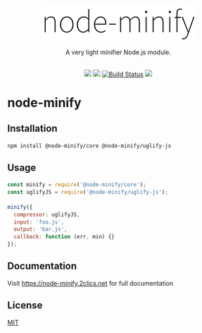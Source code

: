 <p align="center"><img src="/static/node-minify.svg" width="348" alt="node-minify"></p>

<p align="center">A very light minifier Node.js module.</p>

<p align="center">
  <br>
  <a href="https://npmjs.org/package/@node-minify/core"><img src="https://img.shields.io/npm/v/@node-minify/core.svg"></a>
  <a href="https://npmjs.org/package/@node-minify/core"><img src="https://img.shields.io/npm/dm/@node-minify/core.svg"></a>
  <a href="https://github.com/srod/node-minify/actions"><img alt="Build Status" src="https://img.shields.io/endpoint.svg?url=https%3A%2F%2Factions-badge.atrox.dev%2Fsrod%2Fnode-minify%2Fbadge%3Fref%3Ddevelop&style=flat" /></a>
  <a href="https://codecov.io/gh/srod/node-minify"><img src="https://codecov.io/gh/srod/node-minify/branch/develop/graph/badge.svg"></a>
</p>

# node-minify

## Installation

```bash
npm install @node-minify/core @node-minify/uglify-js
```

## Usage

```js
const minify = require('@node-minify/core');
const uglifyJS = require('@node-minify/uglify-js');

minify({
  compressor: uglifyJS,
  input: 'foo.js',
  output: 'bar.js',
  callback: function (err, min) {}
});
```

## Documentation

Visit https://node-minify.2clics.net for full documentation

## License

[MIT](https://github.com/srod/node-minify/blob/develop/LICENSE)
